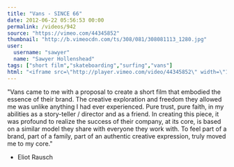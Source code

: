 ```yaml
---
title: "Vans - SINCE 66"
date: 2012-06-22 05:56:53 00:00
permalink: /videos/942
source: "https://vimeo.com/44345852"
thumbnail: "http://b.vimeocdn.com/ts/308/081/308081113_1280.jpg"
user:
  username: "sawyer"
  name: "Sawyer Hollenshead"
tags: ["short film","skateboarding","surfing","vans"]
html: "<iframe src=\"http://player.vimeo.com/video/44345852\" width=\"1280\" height=\"720\" frameborder=\"0\" webkitAllowFullScreen mozallowfullscreen allowFullScreen></iframe>"
---
```


"Vans came to me with a proposal to create a short film that embodied the essence of their brand. The creative exploration and freedom they allowed me was unlike anything I had ever experienced. Pure trust, pure faith, in my abilities as a story-teller / director and as a friend. In creating this piece, it was profound to realize the success of their company, at its core, is based on a similar model they share with everyone they work with. To feel part of a brand, part of a family, part of an authentic creative expression, truly moved me to my core."

- Eliot Rausch